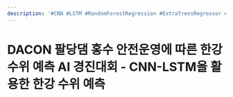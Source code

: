 ```yaml
---
description: '#CNN #LSTM #RandomForestRegression #ExtraTreesRegressor #XGBRegressor'
---
```


# DACON 팔당댐 홍수 안전운영에 따른 한강 수위 예측 AI 경진대회 - CNN-LSTM을 활용한 한강 수위 예측

<figure><img src="../../../.gitbook/assets/DACON 팔당댐 홍수 안전운영에 따른 한강 수위 예측 AI 경진대회 - CNN-LSTM을 활용한 한강 수위 예측_페이지_01.jpg" alt=""><figcaption></figcaption></figure>

<figure><img src="../../../.gitbook/assets/DACON 팔당댐 홍수 안전운영에 따른 한강 수위 예측 AI 경진대회 - CNN-LSTM을 활용한 한강 수위 예측_페이지_02.jpg" alt=""><figcaption></figcaption></figure>

<figure><img src="../../../.gitbook/assets/DACON 팔당댐 홍수 안전운영에 따른 한강 수위 예측 AI 경진대회 - CNN-LSTM을 활용한 한강 수위 예측_페이지_03.jpg" alt=""><figcaption></figcaption></figure>

<figure><img src="../../../.gitbook/assets/DACON 팔당댐 홍수 안전운영에 따른 한강 수위 예측 AI 경진대회 - CNN-LSTM을 활용한 한강 수위 예측_페이지_04.jpg" alt=""><figcaption></figcaption></figure>

<figure><img src="../../../.gitbook/assets/DACON 팔당댐 홍수 안전운영에 따른 한강 수위 예측 AI 경진대회 - CNN-LSTM을 활용한 한강 수위 예측_페이지_05.jpg" alt=""><figcaption></figcaption></figure>

<figure><img src="../../../.gitbook/assets/DACON 팔당댐 홍수 안전운영에 따른 한강 수위 예측 AI 경진대회 - CNN-LSTM을 활용한 한강 수위 예측_페이지_06.jpg" alt=""><figcaption></figcaption></figure>

<figure><img src="../../../.gitbook/assets/DACON 팔당댐 홍수 안전운영에 따른 한강 수위 예측 AI 경진대회 - CNN-LSTM을 활용한 한강 수위 예측_페이지_07.jpg" alt=""><figcaption></figcaption></figure>

<figure><img src="../../../.gitbook/assets/DACON 팔당댐 홍수 안전운영에 따른 한강 수위 예측 AI 경진대회 - CNN-LSTM을 활용한 한강 수위 예측_페이지_08.jpg" alt=""><figcaption></figcaption></figure>

<figure><img src="../../../.gitbook/assets/DACON 팔당댐 홍수 안전운영에 따른 한강 수위 예측 AI 경진대회 - CNN-LSTM을 활용한 한강 수위 예측_페이지_09.jpg" alt=""><figcaption></figcaption></figure>

<figure><img src="../../../.gitbook/assets/DACON 팔당댐 홍수 안전운영에 따른 한강 수위 예측 AI 경진대회 - CNN-LSTM을 활용한 한강 수위 예측_페이지_10.jpg" alt=""><figcaption></figcaption></figure>

<figure><img src="../../../.gitbook/assets/DACON 팔당댐 홍수 안전운영에 따른 한강 수위 예측 AI 경진대회 - CNN-LSTM을 활용한 한강 수위 예측_페이지_11.jpg" alt=""><figcaption></figcaption></figure>

<figure><img src="../../../.gitbook/assets/DACON 팔당댐 홍수 안전운영에 따른 한강 수위 예측 AI 경진대회 - CNN-LSTM을 활용한 한강 수위 예측_페이지_12.jpg" alt=""><figcaption></figcaption></figure>

<figure><img src="../../../.gitbook/assets/DACON 팔당댐 홍수 안전운영에 따른 한강 수위 예측 AI 경진대회 - CNN-LSTM을 활용한 한강 수위 예측_페이지_13.jpg" alt=""><figcaption></figcaption></figure>

<figure><img src="../../../.gitbook/assets/DACON 팔당댐 홍수 안전운영에 따른 한강 수위 예측 AI 경진대회 - CNN-LSTM을 활용한 한강 수위 예측_페이지_14.jpg" alt=""><figcaption></figcaption></figure>

<figure><img src="../../../.gitbook/assets/DACON 팔당댐 홍수 안전운영에 따른 한강 수위 예측 AI 경진대회 - CNN-LSTM을 활용한 한강 수위 예측_페이지_15.jpg" alt=""><figcaption></figcaption></figure>

<figure><img src="../../../.gitbook/assets/DACON 팔당댐 홍수 안전운영에 따른 한강 수위 예측 AI 경진대회 - CNN-LSTM을 활용한 한강 수위 예측_페이지_16.jpg" alt=""><figcaption></figcaption></figure>

<figure><img src="../../../.gitbook/assets/DACON 팔당댐 홍수 안전운영에 따른 한강 수위 예측 AI 경진대회 - CNN-LSTM을 활용한 한강 수위 예측_페이지_17.jpg" alt=""><figcaption></figcaption></figure>

<figure><img src="../../../.gitbook/assets/DACON 팔당댐 홍수 안전운영에 따른 한강 수위 예측 AI 경진대회 - CNN-LSTM을 활용한 한강 수위 예측_페이지_18.jpg" alt=""><figcaption></figcaption></figure>

<figure><img src="../../../.gitbook/assets/DACON 팔당댐 홍수 안전운영에 따른 한강 수위 예측 AI 경진대회 - CNN-LSTM을 활용한 한강 수위 예측_페이지_19.jpg" alt=""><figcaption></figcaption></figure>

<figure><img src="../../../.gitbook/assets/DACON 팔당댐 홍수 안전운영에 따른 한강 수위 예측 AI 경진대회 - CNN-LSTM을 활용한 한강 수위 예측_페이지_20.jpg" alt=""><figcaption></figcaption></figure>

<figure><img src="../../../.gitbook/assets/DACON 팔당댐 홍수 안전운영에 따른 한강 수위 예측 AI 경진대회 - CNN-LSTM을 활용한 한강 수위 예측_페이지_21.jpg" alt=""><figcaption></figcaption></figure>

<figure><img src="../../../.gitbook/assets/DACON 팔당댐 홍수 안전운영에 따른 한강 수위 예측 AI 경진대회 - CNN-LSTM을 활용한 한강 수위 예측_페이지_22.jpg" alt=""><figcaption></figcaption></figure>

<figure><img src="../../../.gitbook/assets/DACON 팔당댐 홍수 안전운영에 따른 한강 수위 예측 AI 경진대회 - CNN-LSTM을 활용한 한강 수위 예측_페이지_23.jpg" alt=""><figcaption></figcaption></figure>

<figure><img src="../../../.gitbook/assets/DACON 팔당댐 홍수 안전운영에 따른 한강 수위 예측 AI 경진대회 - CNN-LSTM을 활용한 한강 수위 예측_페이지_24.jpg" alt=""><figcaption></figcaption></figure>

<figure><img src="../../../.gitbook/assets/DACON 팔당댐 홍수 안전운영에 따른 한강 수위 예측 AI 경진대회 - CNN-LSTM을 활용한 한강 수위 예측_페이지_25.jpg" alt=""><figcaption></figcaption></figure>

<figure><img src="../../../.gitbook/assets/DACON 팔당댐 홍수 안전운영에 따른 한강 수위 예측 AI 경진대회 - CNN-LSTM을 활용한 한강 수위 예측_페이지_26.jpg" alt=""><figcaption></figcaption></figure>

<figure><img src="../../../.gitbook/assets/DACON 팔당댐 홍수 안전운영에 따른 한강 수위 예측 AI 경진대회 - CNN-LSTM을 활용한 한강 수위 예측_페이지_27.jpg" alt=""><figcaption></figcaption></figure>

<figure><img src="../../../.gitbook/assets/DACON 팔당댐 홍수 안전운영에 따른 한강 수위 예측 AI 경진대회 - CNN-LSTM을 활용한 한강 수위 예측_페이지_28.jpg" alt=""><figcaption></figcaption></figure>

<figure><img src="../../../.gitbook/assets/DACON 팔당댐 홍수 안전운영에 따른 한강 수위 예측 AI 경진대회 - CNN-LSTM을 활용한 한강 수위 예측_페이지_29.jpg" alt=""><figcaption></figcaption></figure>
